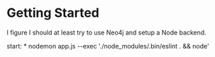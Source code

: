 Getting Started
===

I figure I should at least try to use Neo4j and setup a Node backend.

start:
    * nodemon app.js --exec './node_modules/.bin/eslint . && node'
